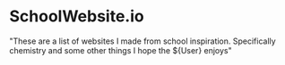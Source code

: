 # SchoolWebsite.io
"These are a list of websites I made from school inspiration. Specifically chemistry and some other things I hope the ${User} enjoys" 
